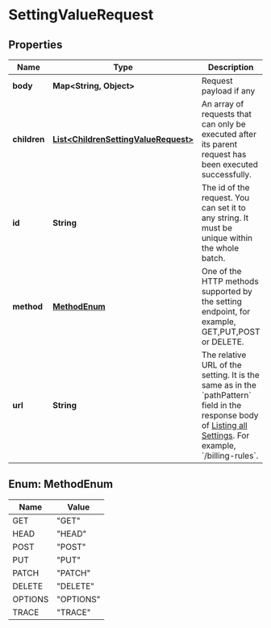 

# SettingValueRequest


## Properties

| Name | Type | Description | Notes |
|------------ | ------------- | ------------- | -------------|
|**body** | **Map&lt;String, Object&gt;** | Request payload if any |  [optional] |
|**children** | [**List&lt;ChildrenSettingValueRequest&gt;**](ChildrenSettingValueRequest.md) | An array of requests that can only be executed after its parent request has been executed successfully.  |  [optional] |
|**id** | **String** | The id of the request. You can set it to any string. It must be unique within the whole batch.  |  [optional] |
|**method** | [**MethodEnum**](#MethodEnum) | One of the HTTP methods supported by the setting endpoint, for example, GET,PUT,POST or DELETE.  |  [optional] |
|**url** | **String** | The relative URL of the setting. It is the same as in the &#x60;pathPattern&#x60; field in the response body of [Listing all Settings](https://developer.zuora.com/api-references/api/operation/GET_ListAllSettings). For example, &#x60;/billing-rules&#x60;.  |  [optional] |



## Enum: MethodEnum

| Name | Value |
|---- | -----|
| GET | &quot;GET&quot; |
| HEAD | &quot;HEAD&quot; |
| POST | &quot;POST&quot; |
| PUT | &quot;PUT&quot; |
| PATCH | &quot;PATCH&quot; |
| DELETE | &quot;DELETE&quot; |
| OPTIONS | &quot;OPTIONS&quot; |
| TRACE | &quot;TRACE&quot; |




